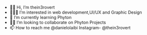 - 👋🏾 Hi, I’m thein3rovert
- 👩🏾‍💻 I’m interested in web development,UI/UX and Graphic Design
- 🔧 I’m currently learning Phyton
- 🤼‍♂️ I’m looking to collaborate on Phyton Projects
- 📫 How to reach me @danielolaibi
Instagram- @thein3rovert

<!---
thein3rovert/thein3rovert is a ✨ special ✨ repository because its `README.md` (this file) appears on your GitHub profile.
You can click the Preview link to take a look at your changes.
--->
